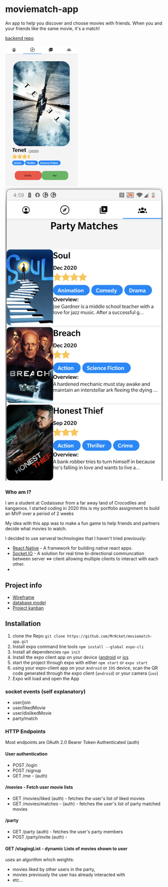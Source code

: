# moviematch-app

An app to help you discover and choose movies with friends. When you and your friends like the same movie, it's a match!

[backend repo](https://github.com/Mr0cket/movieMatch-backend)

<img src="DiscoverMovies.png" height="450" /> <img src="PartyMatches.png" />

### Who am I?
I am a student at Codaisseur from a far away land of Crocodiles and kangaroos.
I started coding in 2020 this is my portfolio assignment to build an MVP over a period of 2 weeks

My idea with this app was to make a fun game to help friends and partners decide what movies to watch.


I decided to use serveral technologies that I haven't tried previously:
- [React Native](https://reactnative.dev/) - A framework for building native react apps.
- [Socket.IO](https://socket.io/) - A solution for real time bi-directional communcation between server <=> client allowing multiple clients to interact with each other.
- 


## Project info

- [Wireframe](https://wireframepro.mockflow.com/view/Mb154b8103fbc27f9c5278251fb67604f1610192783846)
- [database model](https://dbdiagram.io/d/5ffad93a80d742080a35aede)
- [Project kanban](https://github.com/users/Mr0cket/projects/2)

## Installation

1. clone the Repo
   `git clone https://github.com/Mr0cket/moviematch-app.git`
2. Install expo command line tools `npm install --global expo-cli`
3. Install all dependencies `npm init`
4. Install the expo client app on your device ([android](https://play.google.com/store/apps/details?id=host.exp.exponent) or [ios](https://itunes.com/apps/exponent)
5. start the project through expo with either `npm start` or `expo start`
6. using your expo-client app on your `Android` or `IOS` device, scan the QR code generated through the expo client (`android`) or your camera (`ios`)
7. Expo will load and open the App

### socket events (self explanatory)
- user/join
- user/likedMovie
- user/dislikedMovie
- party/match

### HTTP Endpoints
Most endpoints are OAuth 2.0 Bearer Token Authenticated (auth)

#### User authentication
- POST /login
- POST /signup
- GET /me - (auth)

#### /movies - Fetch user movie lists
- GET /movies/liked (auth) - fetches the user's list of liked movies
- GET /movies/matches - (auth) - fetches the user's list of party matched movies

#### /party
- GET /party (auth) - fetches the user's party members
- POST /party/invite (auth) - 
#### GET /stagingList - dynamic Lists of movies shown to user
uses an algorithm which weights:
- movies liked by other users in the party, 
- movies previously the user has already interacted with 
- etc...
